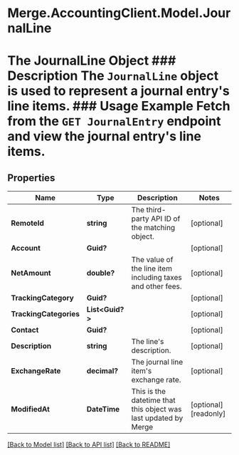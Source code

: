 # Merge.AccountingClient.Model.JournalLine
# The JournalLine Object ### Description The `JournalLine` object is used to represent a journal entry's line items.  ### Usage Example Fetch from the `GET JournalEntry` endpoint and view the journal entry's line items.

## Properties

Name | Type | Description | Notes
------------ | ------------- | ------------- | -------------
**RemoteId** | **string** | The third-party API ID of the matching object. | [optional] 
**Account** | **Guid?** |  | [optional] 
**NetAmount** | **double?** | The value of the line item including taxes and other fees. | [optional] 
**TrackingCategory** | **Guid?** |  | [optional] 
**TrackingCategories** | **List&lt;Guid?&gt;** |  | [optional] 
**Contact** | **Guid?** |  | [optional] 
**Description** | **string** | The line&#39;s description. | [optional] 
**ExchangeRate** | **decimal?** | The journal line item&#39;s exchange rate. | [optional] 
**ModifiedAt** | **DateTime** | This is the datetime that this object was last updated by Merge | [optional] [readonly] 

[[Back to Model list]](../README.md#documentation-for-models) [[Back to API list]](../README.md#documentation-for-api-endpoints) [[Back to README]](../README.md)

